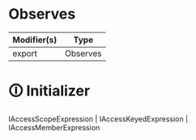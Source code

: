# Observes

| Modifier(s)                            | Type                     |
|----------------------------------------|--------------------------|
| export | Observes |

# &#128712; Initializer

IAccessScopeExpression | IAccessKeyedExpression | IAccessMemberExpression